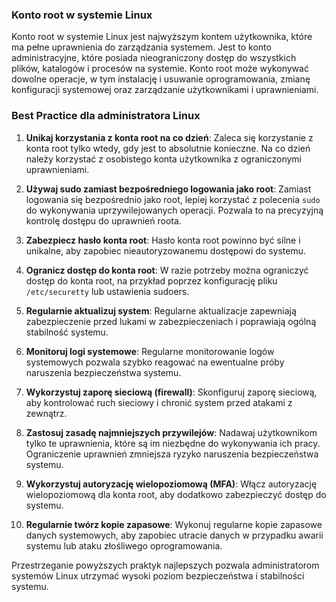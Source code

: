 ### Konto root w systemie Linux

Konto root w systemie Linux jest najwyższym kontem użytkownika, które ma pełne uprawnienia do zarządzania systemem. Jest to konto administracyjne, które posiada nieograniczony dostęp do wszystkich plików, katalogów i procesów na systemie. Konto root może wykonywać dowolne operacje, w tym instalację i usuwanie oprogramowania, zmianę konfiguracji systemowej oraz zarządzanie użytkownikami i uprawnieniami.

### Best Practice dla administratora Linux

1. **Unikaj korzystania z konta root na co dzień**: Zaleca się korzystanie z konta root tylko wtedy, gdy jest to absolutnie konieczne. Na co dzień należy korzystać z osobistego konta użytkownika z ograniczonymi uprawnieniami.

2. **Używaj sudo zamiast bezpośredniego logowania jako root**: Zamiast logowania się bezpośrednio jako root, lepiej korzystać z polecenia `sudo` do wykonywania uprzywilejowanych operacji. Pozwala to na precyzyjną kontrolę dostępu do uprawnień roota.

3. **Zabezpiecz hasło konta root**: Hasło konta root powinno być silne i unikalne, aby zapobiec nieautoryzowanemu dostępowi do systemu.

4. **Ogranicz dostęp do konta root**: W razie potrzeby można ograniczyć dostęp do konta root, na przykład poprzez konfigurację pliku `/etc/securetty` lub ustawienia sudoers.

5. **Regularnie aktualizuj system**: Regularne aktualizacje zapewniają zabezpieczenie przed lukami w zabezpieczeniach i poprawiają ogólną stabilność systemu.

6. **Monitoruj logi systemowe**: Regularne monitorowanie logów systemowych pozwala szybko reagować na ewentualne próby naruszenia bezpieczeństwa systemu.

7. **Wykorzystuj zaporę sieciową (firewall)**: Skonfiguruj zaporę sieciową, aby kontrolować ruch sieciowy i chronić system przed atakami z zewnątrz.

8. **Zastosuj zasadę najmniejszych przywilejów**: Nadawaj użytkownikom tylko te uprawnienia, które są im niezbędne do wykonywania ich pracy. Ograniczenie uprawnień zmniejsza ryzyko naruszenia bezpieczeństwa systemu.

9. **Wykorzystuj autoryzację wielopoziomową (MFA)**: Włącz autoryzację wielopoziomową dla konta root, aby dodatkowo zabezpieczyć dostęp do systemu.

10. **Regularnie twórz kopie zapasowe**: Wykonuj regularne kopie zapasowe danych systemowych, aby zapobiec utracie danych w przypadku awarii systemu lub ataku złośliwego oprogramowania.

Przestrzeganie powyższych praktyk najlepszych pozwala administratorom systemów Linux utrzymać wysoki poziom bezpieczeństwa i stabilności systemu.


